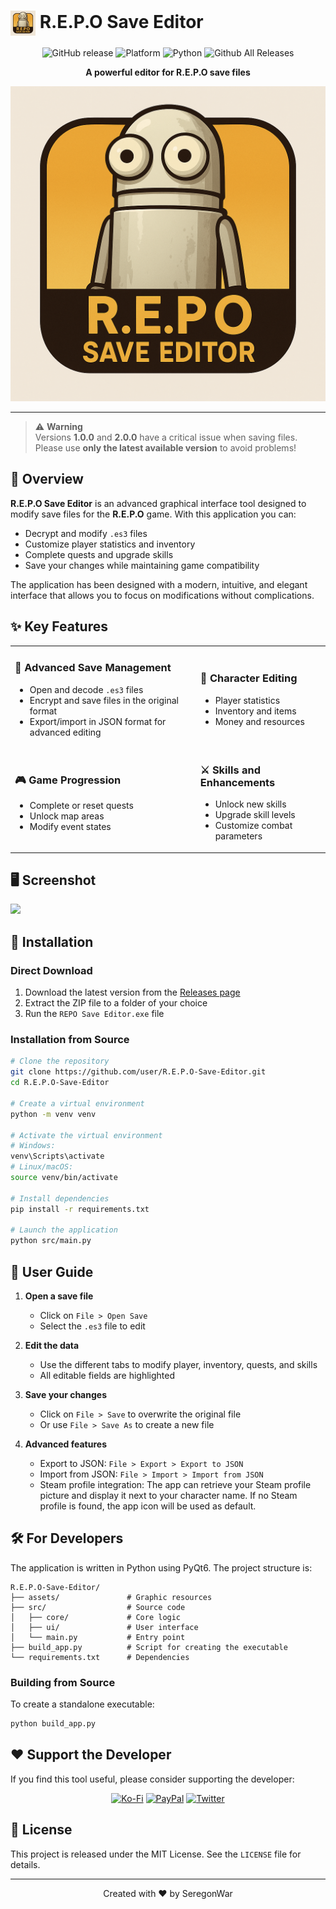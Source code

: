# <img src="https://github.com/seregonwar/R.E.P.O-Save-Editor/blob/main/src/assets/icons/reposaveeditor.png" alt="Icon" width="40" style="vertical-align: middle;"> R.E.P.O Save Editor

<div align="center">

![GitHub release](https://img.shields.io/badge/version-1.1.0-E69F00.svg?style=for-the-badge)
![Platform](https://img.shields.io/badge/platform-Windows_|_Linux_|_macOS-232323.svg?style=for-the-badge)
![Python](https://img.shields.io/badge/python-3.8+-E69F00.svg?style=for-the-badge&logo=python&logoColor=white)
![Github All Releases](https://img.shields.io/github/downloads/seregonwar/R.E.P.O-Save-Editor/total.svg)

**A powerful editor for R.E.P.O save files**

<img src="https://github.com/seregonwar/R.E.P.O-Save-Editor/blob/main/assets/icons/reposaveeditor.png" alt="R.E.P.O Save Editor logo" width="512">

</div>

---
> ⚠️ **Warning**  
> Versions **1.0.0** and **2.0.0** have a critical issue when saving files.  
> Please use **only the latest available version** to avoid problems!

## 🚀 Overview

**R.E.P.O Save Editor** is an advanced graphical interface tool designed to modify save files for the **R.E.P.O** game. With this application you can:

- Decrypt and modify `.es3` files
- Customize player statistics and inventory
- Complete quests and upgrade skills
- Save your changes while maintaining game compatibility

The application has been designed with a modern, intuitive, and elegant interface that allows you to focus on modifications without complications.

## ✨ Key Features

<table>
  <tr>
    <td>
      <h3>🔐 Advanced Save Management</h3>
      <ul>
        <li>Open and decode <code>.es3</code> files</li>
        <li>Encrypt and save files in the original format</li>
        <li>Export/import in JSON format for advanced editing</li>
      </ul>
    </td>
    <td>
      <h3>👤 Character Editing</h3>
      <ul>
        <li>Player statistics</li>
        <li>Inventory and items</li>
        <li>Money and resources</li>
      </ul>
    </td>
  </tr>
  <tr>
    <td>
      <h3>🎮 Game Progression</h3>
      <ul>
        <li>Complete or reset quests</li>
        <li>Unlock map areas</li>
        <li>Modify event states</li>
      </ul>
    </td>
    <td>
      <h3>⚔️ Skills and Enhancements</h3>
      <ul>
        <li>Unlock new skills</li>
        <li>Upgrade skill levels</li>
        <li>Customize combat parameters</li>
      </ul>
    </td>
  </tr>
</table>

## 🖥️ Screenshot

<img src="https://github.com/user-attachments/assets/ee44a600-bc5c-46fa-a5ad-3b829ba3e3ef">


## 🔧 Installation

### Direct Download

1. Download the latest version from the [Releases page](https://github.com/seregonwar/R.E.P.O-Save-Editor/releases)
2. Extract the ZIP file to a folder of your choice
3. Run the `REPO Save Editor.exe` file

### Installation from Source

```bash
# Clone the repository
git clone https://github.com/user/R.E.P.O-Save-Editor.git
cd R.E.P.O-Save-Editor

# Create a virtual environment
python -m venv venv

# Activate the virtual environment
# Windows:
venv\Scripts\activate
# Linux/macOS:
source venv/bin/activate

# Install dependencies
pip install -r requirements.txt

# Launch the application
python src/main.py
```

## 📖 User Guide

1. **Open a save file**
   - Click on `File > Open Save`
   - Select the `.es3` file to edit

2. **Edit the data**
   - Use the different tabs to modify player, inventory, quests, and skills
   - All editable fields are highlighted

3. **Save your changes**
   - Click on `File > Save` to overwrite the original file
   - Or use `File > Save As` to create a new file

4. **Advanced features**
   - Export to JSON: `File > Export > Export to JSON` 
   - Import from JSON: `File > Import > Import from JSON`
   - Steam profile integration: The app can retrieve your Steam profile picture and display it next to your character name. If no Steam profile is found, the app icon will be used as default.

## 🛠️ For Developers

The application is written in Python using PyQt6. The project structure is:

```
R.E.P.O-Save-Editor/
├── assets/               # Graphic resources
├── src/                  # Source code
│   ├── core/             # Core logic
│   ├── ui/               # User interface
│   └── main.py           # Entry point
├── build_app.py          # Script for creating the executable
└── requirements.txt      # Dependencies
```

### Building from Source

To create a standalone executable:

```bash
python build_app.py
```

## ❤️ Support the Developer

If you find this tool useful, please consider supporting the developer:

<div align="center">
  <a href="https://ko-fi.com/seregon" target="_blank"><img src="https://img.shields.io/badge/Ko--fi-Support%20Me-E69F00?style=for-the-badge&logo=ko-fi&logoColor=white" alt="Ko-Fi"></a>
  <a href="https://paypal.me/seregonwar" target="_blank"><img src="https://img.shields.io/badge/PayPal-Donate-232323?style=for-the-badge&logo=paypal&logoColor=white" alt="PayPal"></a>
  <a href="https://x.com/SeregonWar" target="_blank"><img src="https://img.shields.io/badge/Twitter-Follow-E69F00?style=for-the-badge&logo=twitter&logoColor=white" alt="Twitter"></a>
</div>

## 📄 License

This project is released under the MIT License. See the `LICENSE` file for details.

---

<div align="center">
  <p>Created with ❤️ by SeregonWar</p>
</div>
